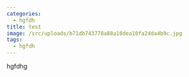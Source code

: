 ```yaml
---
categories:
  - hgfdh
title: test
image: /src/uploads/b71db743778a88a10dea10fa24da4b9c.jpg
tags:
  - hgfdh
---
```

hgfdhg


